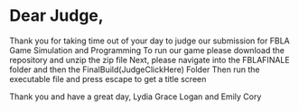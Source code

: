 # Dear Judge,
Thank you for taking time out of your day to judge our submission for FBLA Game Simulation and Programming
To run our game please download the repository and unzip the zip file
Next, please navigate into the FBLAFINALE folder and then the FinalBuild(JudgeClickHere) Folder
Then run the executable file and press escape to get a title screen

Thank you and have a great day,
Lydia Grace Logan and Emily Cory

